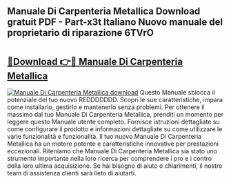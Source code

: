 ## Manuale Di Carpenteria Metallica Download gratuit PDF - Part-x3t Italiano Nuovo manuale del proprietario di riparazione 6TVrO

# <h2><a href="http://dfde2g.blite.top/?on=Manuale+Di+Carpenteria+Metallica">🔗Download 👉🔴 Manuale Di Carpenteria Metallica</a></h2>

[![Manuale Di Carpenteria Metallica download](https://i.imgur.com/lujVjoI.png)](http://dfde2g.blite.top/?on=Manuale+Di+Carpenteria+Metallica)
Questo Manuale sblocca il potenziale del tuo nuovo REDDDDDDD. Scopri le sue caratteristiche, impara come installarlo, gestirlo e mantenerlo senza problemi. Per ottenere il massimo dal tuo Manuale Di Carpenteria Metallica, prenditi un momento per leggere questo Manuale utente completo. Fornisce istruzioni dettagliate su come configurare il prodotto e informazioni dettagliate su come utilizzare le varie funzionalità e funzionalità. Il tuo nuovo Manuale Di Carpenteria Metallica ha un motore potente e caratteristiche innovative per prestazioni eccezionali. Riteniamo che Manuale Di Carpenteria Metallica sia stato uno strumento importante nella loro ricerca per comprendere i pro e i contro della loro ultima acquisizione. Se hai bisogno di aiuto o chiarimenti, il nostro team di assistenza clienti sarà lieto di aiutarti.
